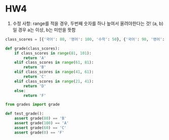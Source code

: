 # HW4

1. 수정 사항: range를 적을 경우, 두번째 숫자를 하나 높여서 올려야한다는 것! (a, b)일 경우 a는 이상, b는 미만을 뜻함

```py
class_scores = [{'국어': 80, '영어': 100, '수학': 50}, {'국어': 90, '영어': 70, '수학': 40}]

def grade(class_scores):
    if class_scores in range(81, 101):
        return 'A'
    elif class_scores in range(61, 81):
        return 'B'
    elif class_scores in range(41, 61):
        return 'C'
    elif class_scores in range(21, 41):
        return 'D'
    else:
        return 'F'
```

```py
from grades import grade

def test_grade():
    assert grade(80) == 'B'
    assert grade(100) == 'A'
    assert grade(60) == 'C'
    assert grade(0) == 'F'
```
